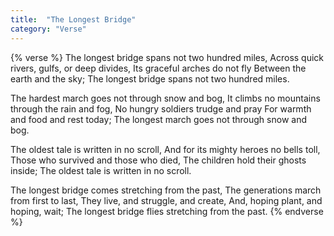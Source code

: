 ```yaml
---
title:  "The Longest Bridge"
category: "Verse"
---
```

{% verse %}
The longest bridge spans not two hundred miles,
Across quick rivers, gulfs, or deep divides,
Its graceful arches do not fly
Between the earth and the sky;
The longest bridge spans not two hundred miles.<!--more-->

The hardest march goes not through snow and bog,
It climbs no mountains through the rain and fog,
No hungry soldiers trudge and pray
For warmth and food and rest today;
The longest march goes not through snow and bog.

The oldest tale is written in no scroll,
And for its mighty heroes no bells toll,
Those who survived and those who died,
The children hold their ghosts inside;
The oldest tale is written in no scroll.

The longest bridge comes stretching from the past,
The generations march from first to last,
They live, and struggle, and create,
And, hoping plant, and hoping, wait;
The longest bridge flies stretching from the past.
{% endverse %}

